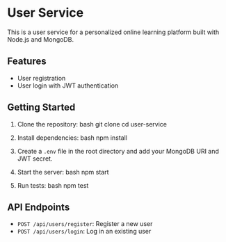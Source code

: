 # User Service

This is a user service for a personalized online learning platform built with Node.js and MongoDB.

## Features

- User registration
- User login with JWT authentication

## Getting Started

1. Clone the repository:
bash git clone <repository-url> cd user-service
2. Install dependencies:
bash npm install
3. Create a `.env` file in the root directory and add your MongoDB URI and JWT secret.

4. Start the server:
bash npm start

5. Run tests:
bash npm test

## API Endpoints

- `POST /api/users/register`: Register a new user
- `POST /api/users/login`: Log in an existing user


